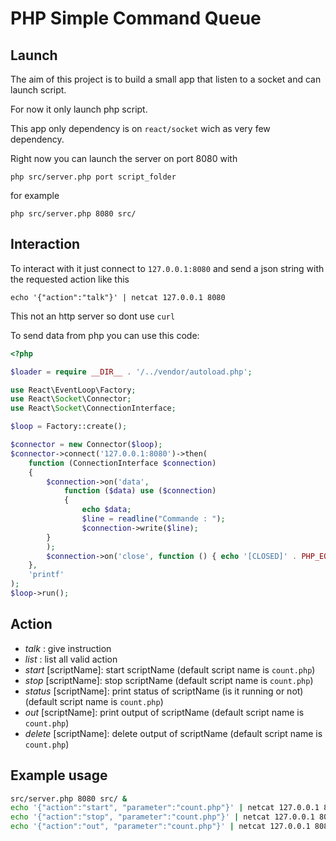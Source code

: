 # PHP Simple Command Queue

## Launch

The aim of this project is to build a small app that listen to a socket and can launch script. 

For now it only launch php script.

This app only dependency is on `react/socket` wich as very few dependency.

Right now you can launch the server on port 8080 with

```
php src/server.php port script_folder
```

for example 

```
php src/server.php 8080 src/
```

## Interaction

To interact with it just connect to `127.0.0.1:8080` and send a json string with the requested action like this 

```
echo '{"action":"talk"}' | netcat 127.0.0.1 8080
```

This not an http server so dont use `curl`

To send data from php you can use this code: 

```php
<?php

$loader = require __DIR__ . '/../vendor/autoload.php';

use React\EventLoop\Factory;
use React\Socket\Connector;
use React\Socket\ConnectionInterface;

$loop = Factory::create();

$connector = new Connector($loop);
$connector->connect('127.0.0.1:8080')->then(
    function (ConnectionInterface $connection)
    {
        $connection->on('data', 
            function ($data) use ($connection) 
            {
                echo $data; 
                $line = readline("Commande : ");   
                $connection->write($line);
        }
        );
        $connection->on('close', function () { echo '[CLOSED]' . PHP_EOL; });
    }, 
    'printf'
);
$loop->run();
```

## Action

  * *talk* : give instruction
  * *list* : list all valid action
  * *start* [scriptName]: start scriptName (default script name is `count.php`)
  * *stop* [scriptName]: stop scriptName (default script name is `count.php`)
  * *status* [scriptName]: print status of scriptName (is it running or not) (default script name is `count.php`)
  * *out* [scriptName]: print output of scriptName (default script name is `count.php`)
  * *delete* [scriptName]: delete output of scriptName (default script name is `count.php`)


## Example usage 

```bash
src/server.php 8080 src/ &
echo '{"action":"start", "parameter":"count.php"}' | netcat 127.0.0.1 8080
echo '{"action":"stop", "parameter":"count.php"}' | netcat 127.0.0.1 8080
echo '{"action":"out", "parameter":"count.php"}' | netcat 127.0.0.1 8080
```





